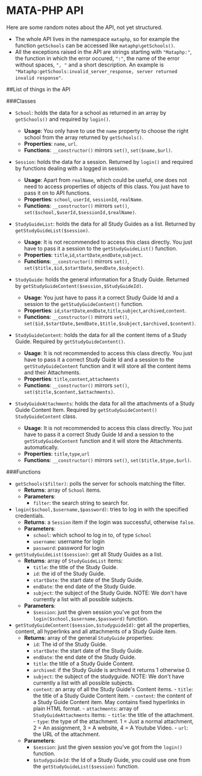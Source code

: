 MATA-PHP API
============

Here are some random notes about the API, not yet structured.

- The whole API lives in the namespace `mataphp`, so for example the function `getSchools` can be accessed like `mataphp\getSchools()`.
- All the exceptions raised in the API are strings starting with `"Mataphp:"`, the function in which the error occured, `":"`, the name of the error without spaces, `", "` and a short description. An example is `"Mataphp:getSchools:invalid_server_response, server returned invalid response"`.

##List of things in the API

###Classes

- `School`: holds the data for a school as returned in an array by `getSchools()` and required by `login()`.
	- **Usage**: You only have to use the `name` property to choose the right school from the array returned by `getSchools()`.
	- **Properties**: `name`, `url`.
	- **Functions**: `__constructor()` mirrors `set()`, `set($name,$url)`.
- `Session`: holds the data for a session. Returned by `login()` and required by functions dealing with a logged in session.
	- **Usage**: Apart from `realName`, which could be useful, one does not need to access properties of objects of this class. You just have to pass it on to API functions.
	- **Properties**: `school`, `userId`, `sessionId`, `realName`.
	- **Functions**: `__constructor()` mirrors `set()`, `set($school,$userId,$sessionId,$realName)`.

- `StudyGuideList`: holds the data for all Study Guides as a list. Returned by `getStudyGuideList($session)`.
	- **Usage**: It is not recommended to access this class directly. You just have to pass it a session to the `getStudyGuideList()` function.
	- **Properties**: `title`,`id`,`startDate`,`endDate`,`subject`.
	- **Functions**: `__constructor()` mirrors `set()`, `set($title,$id,$startDate,$endDate,$subject)`.

- `StudyGuide`: holds the general information for a Study Guide. Returned by `getStudyGuideContent($session,$StudyGuideId)`.
	- **Usage**: You just have to pass it a correct Study Guide Id and a session to the `getStudyGuideContent()` function.
	- **Properties**: `id`,`startDate`,`endDate`,`title`,`subject`,`archived`,`content`.
	- **Functions**: `__constructor()` mirrors `set()`, `set($id,$startDate,$endDate,$title,$subject,$archived,$content)`.

- `StudyGuideContent`: holds the data for all the content items of a Study Guide. Required by `getStudyGuideContent()`.
	- **Usage**: It is not recommended to access this class directly. You just have to pass it a correct Study Guide Id and a session to the `getStudyGuideContent` function and it will store all the content items and their Attachments.
	- **Properties**: `title`,`content`,`attachments`
	- **Functions**: `__constructor()` mirrors `set()`, `set($title,$content,$attachments)`.

- `StudyGuideAttachments`: holds the data for all the attachments of a Study Guide Content Item. Required by `getStudyGuideContent()` `StudyGuideContent` class.
	- **Usage**: It is not recommended to access this class directly. You just have to pass it a correct Study Guide Id and a session to the `getStudyGuideContent` function and it will store the Attachments. automatically.
	- **Properties**: `title`,`type`,`url`
	- **Functions**: `__constructor()` mirrors `set()`, `set($title,$type,$url)`.

###Functions

- `getSchools($filter)`: polls the server for schools matching the filter.
	- **Returns**: array of `School` items.
	- **Parameters**:
		- `filter`: the search string to search for.
- `login($school,$username,$password)`: tries to log in with the specified credentials.
	- **Returns**: a `Session` item if the login was successful, otherwise `false`.
	- **Parameters**:
		- `school`: which school to log in to, of type `School`
		- `username`: username for login
		- `password`: password for login
- `getStudyGuideList($session)`: get all Study Guides as a list.
	- **Returns**: array of `StudyGuideList` items:
		- `title`: the title of the Study Guide.
		- `id`: the id of the Study Guide.
		- `startDate`: the start date of the Study Guide.
		- `endDate`: the end date of the Study Guide.
		- `subject`: the subject of the Study Guide. NOTE: We don't have currently a list with all possible subjects.
	- **Parameters**:
		- `$session`: just the given session you've got from the `login($school,$username,$password)` function.
- `getStudyGuideContent($session,$studyguideId)`: get all the properties, content, all hyperlinks and all attachments of a Study Guide item.
	- **Returns**: array of the general `StudyGuide` properties:
		- `id`: The id of the Study Guide.
		- `startDate`: the start date of the Study Guide.
		- `endDate`: the end date of the Study Guide.
		- `title`: the title of a Study Guide Content. 
		- `archived`: if the Study Guide is archived it returns 1 otherwise 0.
		- `subject`: the subject of the studyguide. NOTE: We don't have currently a list with all possible subjects.
		- `content`: an array of all the Study Guide's Content items.
				- `title`: the title of a Study Guide Content item. 
				- `content`: the content of a Study Guide Content item. May contains fixed hyperlinks in plain HTML format.
				- `attachments`: array of `StudyGuideAttachments` items:
						- `title`: the title of the attachment.
						- `type`: the type of the attachment. 1 = Just a normal attachment, 2 = An assignment, 3 = A website, 4 = A Youtube Video.
						- `url`: the URL of the attachment.
	- **Parameters**:
		- `$session`: just the given session you've got from the `login()` function.
		- `$studyguideId`: the Id of a Study Guide, you could use one from the `getStudyGuideList($session)` function.
